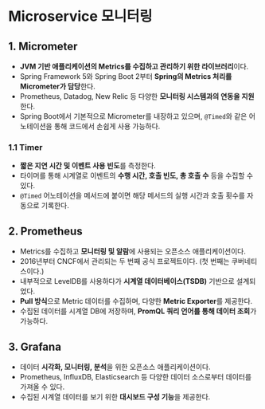 # Microservice 모니터링

## 1. Micrometer

- **JVM 기반 애플리케이션의 Metrics를 수집하고 관리하기 위한 라이브러리**이다.
- Spring Framework 5와 Spring Boot 2부터 **Spring의 Metrics 처리를 Micrometer가 담당**한다.
- Prometheus, Datadog, New Relic 등 다양한 **모니터링 시스템과의 연동을 지원**한다.
- Spring Boot에서 기본적으로 Micrometer를 내장하고 있으며, `@Timed`와 같은 어노테이션을 통해 코드에서 손쉽게 사용 가능하다.

### 1.1 Timer

- **짧은 지연 시간 및 이벤트 사용 빈도**를 측정한다.
- 타이머를 통해 시계열로 이벤트의 **수행 시간, 호출 빈도, 총 호출 수** 등을 수집할 수 있다.
- `@Timed` 어노테이션을 메서드에 붙이면 해당 메서드의 실행 시간과 호출 횟수를 자동으로 기록한다.

## 2. Prometheus

- Metrics를 수집하고 **모니터링 및 알람**에 사용되는 오픈소스 애플리케이션이다.
- 2016년부터 CNCF에서 관리되는 두 번째 공식 프로젝트이다. (첫 번째는 쿠버네티스이다.)
- 내부적으로 LevelDB를 사용하다가 **시계열 데이터베이스(TSDB)** 기반으로 설계되었다.
- **Pull 방식**으로 Metric 데이터를 수집하며, 다양한 **Metric Exporter**를 제공한다.
- 수집된 데이터를 시계열 DB에 저장하며, **PromQL 쿼리 언어를 통해 데이터 조회**가 가능하다.

## 3. Grafana

- 데이터 **시각화, 모니터링, 분석**을 위한 오픈소스 애플리케이션이다.
- Prometheus, InfluxDB, Elasticsearch 등 다양한 데이터 소스로부터 데이터를 가져올 수 있다.
- 수집된 시계열 데이터를 보기 위한 **대시보드 구성 기능**을 제공한다.
